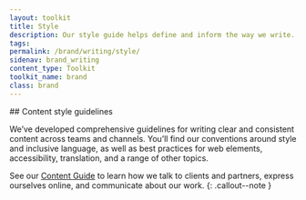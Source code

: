 ```yaml
---
layout: toolkit
title: Style
description: Our style guide helps define and inform the way we write. It strengthens our brand, gives us credibility, and ensures consistency. These guidelines are also a critical resource for anyone at Skylight who creates and edits content.
tags:
permalink: /brand/writing/style/
sidenav: brand_writing
content_type: Toolkit
toolkit_name: brand
class: brand
---
```


<div class="row brand__content-section">
<div class="col-md-9" markdown="1">
## Content style guidelines

We’ve developed comprehensive guidelines for writing clear and consistent content across teams and channels. You’ll find our conventions around style and inclusive language, as well as best practices for web elements, accessibility, translation, and a range of other topics.

See our [Content Guide](/work/toolkits/content-guide/) to learn how we talk to clients and partners, express ourselves online, and communicate about our work.
{: .callout--note }
</div>
</div>
